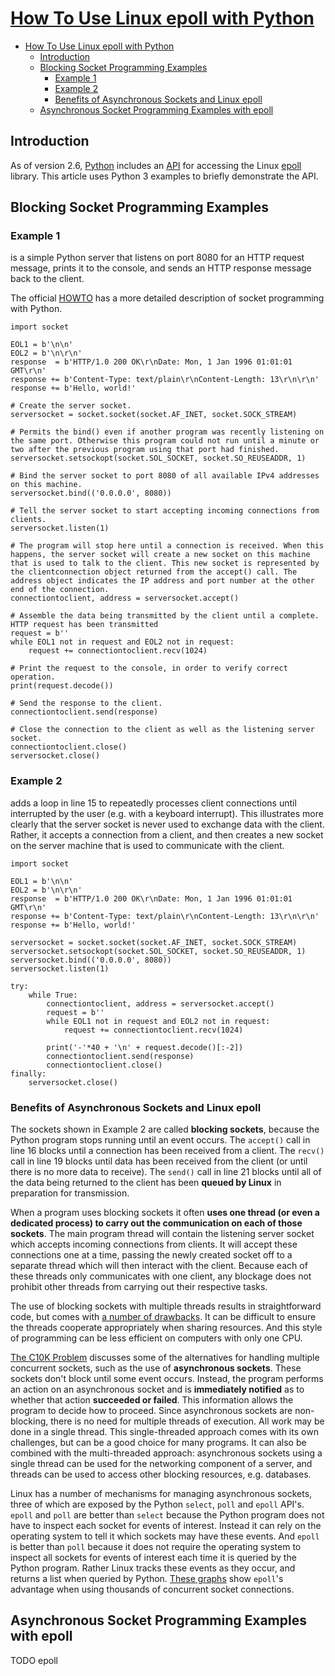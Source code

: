 # [How To Use Linux epoll with Python](http://scotdoyle.com/python-epoll-howto.html)

- [How To Use Linux epoll with Python](#how-to-use-linux-epoll-with-python)
  - [Introduction](#introduction)
  - [Blocking Socket Programming Examples](#blocking-socket-programming-examples)
    - [Example 1](#example-1)
    - [Example 2](#example-2)
    - [Benefits of Asynchronous Sockets and Linux epoll](#benefits-of-asynchronous-sockets-and-linux-epoll)
  - [Asynchronous Socket Programming Examples with epoll](#asynchronous-socket-programming-examples-with-epoll)

## Introduction

As of version 2.6, [Python](http://www.python.org/) includes an [API](http://docs.python.org/3.0/library/select.html#epoll-objects) for accessing the Linux [epoll](http://linux.die.net/man/4/epoll) library. This article uses Python 3 examples to briefly demonstrate the API.

## Blocking Socket Programming Examples

### Example 1

is a simple Python server that listens on port 8080 for an HTTP request message, prints it to the console, and sends an HTTP response message back to the client.

The official [HOWTO](http://docs.python.org/3.0/howto/sockets.html) has a more detailed description of socket programming with Python.

    import socket
 
    EOL1 = b'\n\n'
    EOL2 = b'\n\r\n'
    response  = b'HTTP/1.0 200 OK\r\nDate: Mon, 1 Jan 1996 01:01:01 GMT\r\n'
    response += b'Content-Type: text/plain\r\nContent-Length: 13\r\n\r\n'
    response += b'Hello, world!'

    # Create the server socket.
    serversocket = socket.socket(socket.AF_INET, socket.SOCK_STREAM)

    # Permits the bind() even if another program was recently listening on the same port. Otherwise this program could not run until a minute or two after the previous program using that port had finished.
    serversocket.setsockopt(socket.SOL_SOCKET, socket.SO_REUSEADDR, 1)

    # Bind the server socket to port 8080 of all available IPv4 addresses on this machine.
    serversocket.bind(('0.0.0.0', 8080))

    # Tell the server socket to start accepting incoming connections from clients.
    serversocket.listen(1)

    # The program will stop here until a connection is received. When this happens, the server socket will create a new socket on this machine that is used to talk to the client. This new socket is represented by the clientconnection object returned from the accept() call. The address object indicates the IP address and port number at the other end of the connection.
    connectiontoclient, address = serversocket.accept()
    
    # Assemble the data being transmitted by the client until a complete. HTTP request has been transmitted
    request = b''
    while EOL1 not in request and EOL2 not in request:
        request += connectiontoclient.recv(1024)

    # Print the request to the console, in order to verify correct operation.
    print(request.decode())

    # Send the response to the client.
    connectiontoclient.send(response)

    # Close the connection to the client as well as the listening server socket.
    connectiontoclient.close()
    serversocket.close()

### Example 2

adds a loop in line 15 to repeatedly processes client connections until interrupted by the user (e.g. with a keyboard interrupt). This illustrates more clearly that the server socket is never used to exchange data with the client. Rather, it accepts a connection from a client, and then creates a new socket on the server machine that is used to communicate with the client.

    import socket
 
    EOL1 = b'\n\n'
    EOL2 = b'\n\r\n'
    response  = b'HTTP/1.0 200 OK\r\nDate: Mon, 1 Jan 1996 01:01:01 GMT\r\n'
    response += b'Content-Type: text/plain\r\nContent-Length: 13\r\n\r\n'
    response += b'Hello, world!'
 
    serversocket = socket.socket(socket.AF_INET, socket.SOCK_STREAM)
    serversocket.setsockopt(socket.SOL_SOCKET, socket.SO_REUSEADDR, 1)
    serversocket.bind(('0.0.0.0', 8080))
    serversocket.listen(1)

    try:
        while True:
            connectiontoclient, address = serversocket.accept()
            request = b''
            while EOL1 not in request and EOL2 not in request:
                request += connectiontoclient.recv(1024)

            print('-'*40 + '\n' + request.decode()[:-2])
            connectiontoclient.send(response)
            connectiontoclient.close()
    finally:
        serversocket.close()

### Benefits of Asynchronous Sockets and Linux epoll

The sockets shown in Example 2 are called **blocking sockets**, because the Python program stops running until an event occurs. The `accept()` call in line 16 blocks until a connection has been received from a client. The `recv()` call in line 19 blocks until data has been received from the client (or until there is no more data to receive). The `send()` call in line 21 blocks until all of the data being returned to the client has been **queued by Linux** in preparation for transmission.

When a program uses blocking sockets it often **uses one thread (or even a dedicated process) to carry out the communication on each of those sockets**. The main program thread will contain the listening server socket which accepts incoming connections from clients. It will accept these connections one at a time, passing the newly created socket off to a separate thread which will then interact with the client. Because each of these threads only communicates with one client, any blockage does not prohibit other threads from carrying out their respective tasks.

The use of blocking sockets with multiple threads results in straightforward code, but comes with [a number of drawbacks](http://www.virtualdub.org/blog/pivot/entry.php?id=62). It can be difficult to ensure the threads cooperate appropriately when sharing resources. And this style of programming can be less efficient on computers with only one CPU.

[The C10K Problem](http://www.kegel.com/c10k.html) discusses some of the alternatives for handling multiple concurrent sockets, such as the use of **asynchronous sockets**. These sockets don't block until some event occurs. Instead, the program performs an action on an asynchronous socket and is **immediately notified** as to whether that action **succeeded or failed**. This information allows the program to decide how to proceed. Since asynchronous sockets are non-blocking, there is no need for multiple threads of execution. All work may be done in a single thread. This single-threaded approach comes with its own challenges, but can be a good choice for many programs. It can also be combined with the multi-threaded approach: asynchronous sockets using a single thread can be used for the networking component of a server, and threads can be used to access other blocking resources, e.g. databases.

Linux has a number of mechanisms for managing asynchronous sockets, three of which are exposed by the Python `select`, `poll` and `epoll` API's.  `epoll` and `poll` are better than `select` because the Python program does not have to inspect each socket for events of interest. Instead it can rely on the operating system to tell it which sockets may have these events. And `epoll` is better than `poll` because it does not require the operating system to inspect all sockets for events of interest each time it is queried by the Python program. Rather Linux tracks these events as they occur, and returns a list when queried by Python. [These graphs](http://lse.sourceforge.net/epoll/index.html) show `epoll`'s advantage when using thousands of concurrent socket connections.

## Asynchronous Socket Programming Examples with epoll










TODO epoll